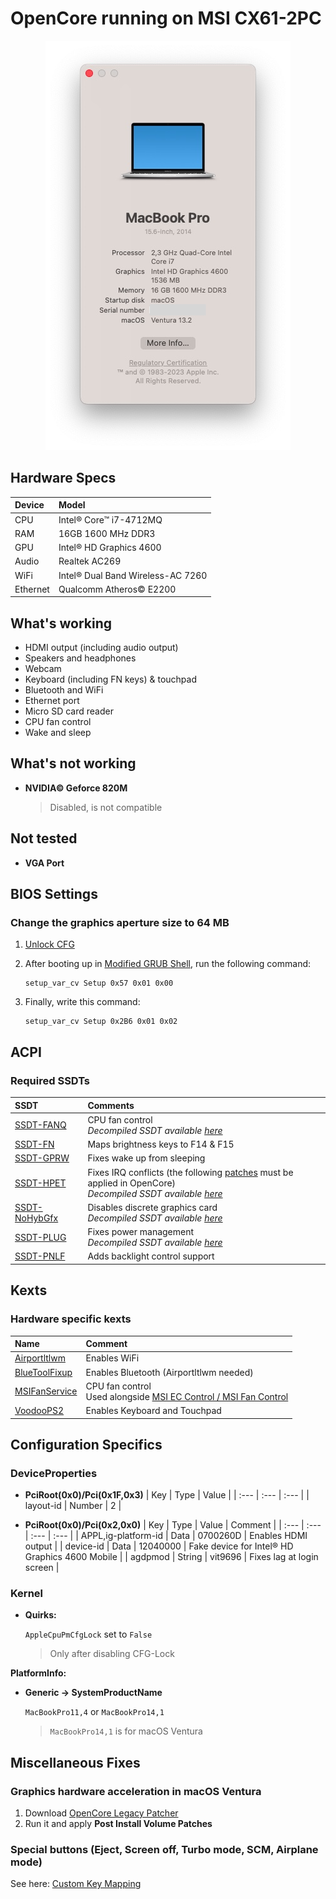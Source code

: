 # OpenCore running on MSI CX61-2PC

<p align="center">
  <img src="/images/about-this-mac.png">
</p>

## Hardware Specs

| Device | Model |
| :--- | :--- |
| CPU | Intel® Core™ i7-4712MQ |
| RAM | 16GB 1600 MHz DDR3 |
| GPU | Intel® HD Graphics 4600 |
| Audio | Realtek AC269 |
| WiFi | Intel® Dual Band Wireless-AC 7260 |
| Ethernet | Qualcomm Atheros© E2200 |

## What's working

* HDMI output (including audio output)
* Speakers and headphones
* Webcam
* Keyboard (including FN keys) & touchpad
* Bluetooth and WiFi
* Ethernet port
* Micro SD card reader
* CPU fan control
* Wake and sleep


## What's not working

* **NVIDIA© Geforce 820M**
  > Disabled, is not compatible

## Not tested

* **VGA Port**

## BIOS Settings

### Change the graphics aperture size to 64 MB

 1. [Unlock CFG](https://dortania.github.io/OpenCore-Post-Install/misc/msr-lock.html)
   
 2. After booting up in [Modified GRUB Shell](https://github.com/datasone/grub-mod-setup_var), run the following command:
    ```
    setup_var_cv Setup 0x57 0x01 0x00
    ```
    
3. Finally, write this command:
    ```
    setup_var_cv Setup 0x2B6 0x01 0x02
    ```

## ACPI

### Required SSDTs

| SSDT |  Comments |
| :--- | :--- |
| [SSDT-FANQ](https://github.com/ivansoriarab/Compiled-MSI-Fan-Control/blob/main/SSDT-FANQ.aml) | CPU fan control<br>*Decompiled SSDT available [here](https://github.com/lgs3137/MSIFanControl/blob/master/SSDT-FANQ.dsl)* |
| [SSDT-FN](https://github.com/ivansoriarab/OpenCore-MSI-CX61-2PC/blob/master/ACPI/Custom-SSDTs/Compiled/SSDT-FN.aml) | Maps brightness keys to F14 & F15 |
| [SSDT-GPRW](https://github.com/dortania/OpenCore-Post-Install/blob/master/extra-files/SSDT-GPRW.aml) | Fixes wake up from sleeping |
| [SSDT-HPET](https://github.com/ivansoriarab/OpenCore-MSI-CX61-2PC/blob/master/ACPI/Custom-SSDTs/Compiled/SSDT-HPET.aml) | Fixes IRQ conflicts (the following [patches](https://github.com/ivansoriarab/OpenCore-MSI-CX61-2PC/blob/master/ACPI/Custom-SSDTs/patches.plist) must be applied in OpenCore)<br> *Decompiled SSDT available [here](https://github.com/ivansoriarab/OpenCore-MSI-CX61-2PC/blob/master/ACPI/Custom-SSDTs/Decompiled/SSDT-HPET.dsl)* |
| [SSDT-NoHybGfx](https://github.com/ivansoriarab/OpenCore-MSI-CX61-2PC/blob/master/ACPI/Custom-SSDTs/Compiled/SSDT-NoHybGfx.aml) | Disables discrete graphics card<br>*Decompiled SSDT available [here](https://github.com/dortania/Getting-Started-With-ACPI/blob/master/extra-files/decompiled/SSDT-NoHybGfx.dsl.zip)* |
| [SSDT-PLUG](https://github.com/ivansoriarab/OpenCore-MSI-CX61-2PC/blob/master/ACPI/Custom-SSDTs/Compiled/SSDT-PLUG.aml) | Fixes power management<br>*Decompiled SSDT available [here](https://github.com/ivansoriarab/OpenCore-MSI-CX61-2PC/blob/master/ACPI/Custom-SSDTs/Decompiled/SSDT-PLUG.dsl)*|
| [SSDT-PNLF](https://github.com/dortania/Getting-Started-With-ACPI/blob/master/extra-files/compiled/SSDT-PNLF.aml) | Adds backlight control support 

## Kexts

### Hardware specific kexts

| Name | Comment |
| :--- | :--- |
| [Airportltlwm](https://github.com/OpenIntelWireless/itlwm/releases)| Enables WiFi |
| [BlueToolFixup](https://github.com/acidanthera/BrcmPatchRAM/releases) | Enables Bluetooth (Airportltlwm needed) |
| [MSIFanService](https://github.com/ivansoriarab/Compiled-MSI-Fan-Service/releases) | CPU fan control<br>Used alongside [MSI EC Control / MSI Fan Control](https://github.com/ivansoriarab/Compiled-MSI-Fan-Control/releases) |
| [VoodooPS2](https://github.com/acidanthera/VoodooPS2/releases) | Enables Keyboard and Touchpad |

## Configuration Specifics

### DeviceProperties

* **PciRoot(0x0)/Pci(0x1F,0x3)**
  | Key | Type | Value |
  | :--- | :--- | :--- |
  | layout-id  | Number | 2 |
  
* **PciRoot(0x0)/Pci(0x2,0x0)**
  | Key | Type | Value | Comment |
  | :--- | :--- | :--- | :--- |
  | APPL,ig-platform-id | Data | 0700260D | Enables HDMI output |
  | device-id | Data | 12040000 | Fake device for Intel® HD Graphics 4600 Mobile |
  | agdpmod | String | vit9696 | Fixes lag at login screen |
  
### Kernel
* **Quirks:**

  `AppleCpuPmCfgLock` set to `False`
    > Only after disabling CFG-Lock
  
**PlatformInfo:**
  * **Generic -> SystemProductName**
  
    `MacBookPro11,4` or `MacBookPro14,1`
    > `MacBookPro14,1` is for macOS Ventura
    
## Miscellaneous Fixes

### Graphics hardware acceleration in macOS Ventura

1. Download [OpenCore Legacy Patcher](https://github.com/dortania/OpenCore-Legacy-Patcher/releases)
2. Run it and apply **Post Install Volume Patches**

### Special buttons (Eject, Screen off, Turbo mode, SCM, Airplane mode)
See here: [Custom Key Mapping](/Custom-Key-Mapping/)
